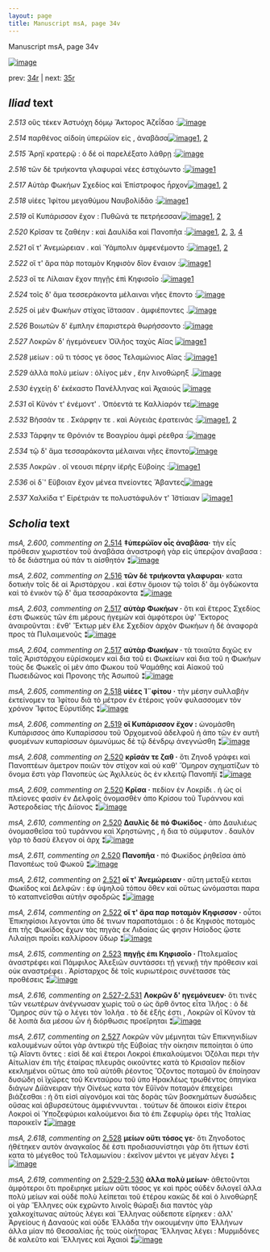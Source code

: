 ```yaml
---
layout: page
title: Manuscript msA, page 34v
---
```


Manuscript msA, page 34v

[![image](http://www.homermultitext.org/iipsrv?OBJ=IIP,1.0&FIF=/project/homer/pyramidal/deepzoom/hmt/vaimg/2017a/VA034VN_0536.tif&WID=100&CVT=JPEG)](http://www.homermultitext.org/ict2/?urn=urn:cite2:hmt:vaimg.2017a:VA034VN_0536)

prev:  [34r](../34r) | next:  [35r](../35r)

## *Iliad* text

*2.513* <a id="2.513"/> οὓς τέκεν Ἀστυόχη δόμῳ 						 Ἄκτορος Ἀζεΐδαο :[![image](http://www.homermultitext.org/iipsrv?OBJ=IIP,1.0&FIF=/project/homer/pyramidal/deepzoom/hmt/vaimg/2017a/VA034VN_0536.tif&RGN=0.505,0.2012,0.362,0.0293&WID=1000&CVT=JPEG)](http://www.homermultitext.org/ict2/?urn=urn:cite2:hmt:vaimg.2017a:VA034VN_0536@0.505,0.2012,0.362,0.0293)

*2.514* <a id="2.514"/> παρθένος αἰδοίη ὑπερώϊον εἰς , ἀναβᾶσα[![image](http://www.homermultitext.org/iipsrv?OBJ=IIP,1.0&FIF=/project/homer/pyramidal/deepzoom/hmt/vaimg/2017a/VA034VN_0536.tif&RGN=0.508,0.2215,0.362,0.0293&WID=1000&CVT=JPEG)](http://www.homermultitext.org/ict2/?urn=urn:cite2:hmt:vaimg.2017a:VA034VN_0536@0.508,0.2215,0.362,0.0293)[1](#msA_2.601), [2](#msA_2.600)

*2.515* <a id="2.515"/> Ἄρηϊ κρατερῷ : ὁ δέ οἱ 					παρελέξατο λάθρῃ :[![image](http://www.homermultitext.org/iipsrv?OBJ=IIP,1.0&FIF=/project/homer/pyramidal/deepzoom/hmt/vaimg/2017a/VA034VN_0536.tif&RGN=0.506,0.2417,0.362,0.0293&WID=1000&CVT=JPEG)](http://www.homermultitext.org/ict2/?urn=urn:cite2:hmt:vaimg.2017a:VA034VN_0536@0.506,0.2417,0.362,0.0293)

*2.516* <a id="2.516"/> τῶν δὲ τριήκοντα γλαφυραὶ νέες ἐστιχόωντο :[![image](http://www.homermultitext.org/iipsrv?OBJ=IIP,1.0&FIF=/project/homer/pyramidal/deepzoom/hmt/vaimg/2017a/VA034VN_0536.tif&RGN=0.5,0.2613,0.388,0.0293&WID=1000&CVT=JPEG)](http://www.homermultitext.org/ict2/?urn=urn:cite2:hmt:vaimg.2017a:VA034VN_0536@0.5,0.2613,0.388,0.0293)[1](#msA_2.602)

*2.517* <a id="2.517"/> Αὐτὰρ Φωκήων 					 Σχεδίος καὶ Ἐπίστροφος ἦρχον[![image](http://www.homermultitext.org/iipsrv?OBJ=IIP,1.0&FIF=/project/homer/pyramidal/deepzoom/hmt/vaimg/2017a/VA034VN_0536.tif&RGN=0.499,0.2815,0.388,0.0293&WID=1000&CVT=JPEG)](http://www.homermultitext.org/ict2/?urn=urn:cite2:hmt:vaimg.2017a:VA034VN_0536@0.499,0.2815,0.388,0.0293)[1](#msA_2.603), [2](#msA_2.604)

*2.518* <a id="2.518"/> υἱέες Ἰφίτου μεγαθύμου 						 Ναυβολίδᾱο :[![image](http://www.homermultitext.org/iipsrv?OBJ=IIP,1.0&FIF=/project/homer/pyramidal/deepzoom/hmt/vaimg/2017a/VA034VN_0536.tif&RGN=0.494,0.3011,0.388,0.0293&WID=1000&CVT=JPEG)](http://www.homermultitext.org/ict2/?urn=urn:cite2:hmt:vaimg.2017a:VA034VN_0536@0.494,0.3011,0.388,0.0293)[1](#msA_2.605)

*2.519* <a id="2.519"/> οἲ Κυπάρισσον 					ἔχον : Πυθῶνά τε 					πετρήεσσαν[![image](http://www.homermultitext.org/iipsrv?OBJ=IIP,1.0&FIF=/project/homer/pyramidal/deepzoom/hmt/vaimg/2017a/VA034VN_0536.tif&RGN=0.491,0.3191,0.388,0.0293&WID=1000&CVT=JPEG)](http://www.homermultitext.org/ict2/?urn=urn:cite2:hmt:vaimg.2017a:VA034VN_0536@0.491,0.3191,0.388,0.0293)[1](#msA_2.607), [2](#msA_2.606)

*2.520* <a id="2.520"/> Κρῖσαν τε ζαθέην : 					καὶ Δαυλίδα καὶ 						 Πανοπῆα :[![image](http://www.homermultitext.org/iipsrv?OBJ=IIP,1.0&FIF=/project/homer/pyramidal/deepzoom/hmt/vaimg/2017a/VA034VN_0536.tif&RGN=0.491,0.3393,0.388,0.0293&WID=1000&CVT=JPEG)](http://www.homermultitext.org/ict2/?urn=urn:cite2:hmt:vaimg.2017a:VA034VN_0536@0.491,0.3393,0.388,0.0293)[1](#msA_2.608), [2](#msA_2.610), [3](#msA_2.611), [4](#msA_2.609)

*2.521* <a id="2.521"/> οἵ τ' Ἀνεμώρειαν . 					καὶ Ὑάμπολιν ἀμφενέμοντο :[![image](http://www.homermultitext.org/iipsrv?OBJ=IIP,1.0&FIF=/project/homer/pyramidal/deepzoom/hmt/vaimg/2017a/VA034VN_0536.tif&RGN=0.491,0.3574,0.388,0.0293&WID=1000&CVT=JPEG)](http://www.homermultitext.org/ict2/?urn=urn:cite2:hmt:vaimg.2017a:VA034VN_0536@0.491,0.3574,0.388,0.0293)[1](#msA_2.612), [2](#msA_2.613)

*2.522* <a id="2.522"/> οἵ τ' ἄρα πὰρ ποταμὸν Κηφισὸν δῖον ἔναιον :[![image](http://www.homermultitext.org/iipsrv?OBJ=IIP,1.0&FIF=/project/homer/pyramidal/deepzoom/hmt/vaimg/2017a/VA034VN_0536.tif&RGN=0.492,0.3776,0.388,0.0293&WID=1000&CVT=JPEG)](http://www.homermultitext.org/ict2/?urn=urn:cite2:hmt:vaimg.2017a:VA034VN_0536@0.492,0.3776,0.388,0.0293)[1](#msA_2.614)

*2.523* <a id="2.523"/> οἵ τε Λίλαιαν ἔχον 					πηγῇς ἐπὶ Κηφισοῖο :[![image](http://www.homermultitext.org/iipsrv?OBJ=IIP,1.0&FIF=/project/homer/pyramidal/deepzoom/hmt/vaimg/2017a/VA034VN_0536.tif&RGN=0.485,0.3979,0.388,0.0293&WID=1000&CVT=JPEG)](http://www.homermultitext.org/ict2/?urn=urn:cite2:hmt:vaimg.2017a:VA034VN_0536@0.485,0.3979,0.388,0.0293)[1](#msA_2.615)

*2.524* <a id="2.524"/> τοῖς δ' ἅμα τεσσεράκοντα μέλαιναι νῆες ἕποντο :[![image](http://www.homermultitext.org/iipsrv?OBJ=IIP,1.0&FIF=/project/homer/pyramidal/deepzoom/hmt/vaimg/2017a/VA034VN_0536.tif&RGN=0.51,0.4159,0.388,0.0293&WID=1000&CVT=JPEG)](http://www.homermultitext.org/ict2/?urn=urn:cite2:hmt:vaimg.2017a:VA034VN_0536@0.51,0.4159,0.388,0.0293)

*2.525* <a id="2.525"/> οἱ μὲν Φωκήων 					στίχας ἵ̈στασαν . ἀμφιέποντες .[![image](http://www.homermultitext.org/iipsrv?OBJ=IIP,1.0&FIF=/project/homer/pyramidal/deepzoom/hmt/vaimg/2017a/VA034VN_0536.tif&RGN=0.508,0.4384,0.388,0.0293&WID=1000&CVT=JPEG)](http://www.homermultitext.org/ict2/?urn=urn:cite2:hmt:vaimg.2017a:VA034VN_0536@0.508,0.4384,0.388,0.0293)

*2.526* <a id="2.526"/> Βοιωτῶν δ' ἔμπλην 					ἐπαριστερὰ θωρήσσοντο :[![image](http://www.homermultitext.org/iipsrv?OBJ=IIP,1.0&FIF=/project/homer/pyramidal/deepzoom/hmt/vaimg/2017a/VA034VN_0536.tif&RGN=0.508,0.4595,0.388,0.0293&WID=1000&CVT=JPEG)](http://www.homermultitext.org/ict2/?urn=urn:cite2:hmt:vaimg.2017a:VA034VN_0536@0.508,0.4595,0.388,0.0293)

*2.527* <a id="2.527"/> Λοκρῶν δ' 					ἡγεμόνευεν Ὀϊλῆος ταχὺς 						 Αἴας 				[![image](http://www.homermultitext.org/iipsrv?OBJ=IIP,1.0&FIF=/project/homer/pyramidal/deepzoom/hmt/vaimg/2017a/VA034VN_0536.tif&RGN=0.505,0.4782,0.388,0.0293&WID=1000&CVT=JPEG)](http://www.homermultitext.org/ict2/?urn=urn:cite2:hmt:vaimg.2017a:VA034VN_0536@0.505,0.4782,0.388,0.0293)[1](#msA_2.617)

*2.528* <a id="2.528"/> μείων : οὔ τι τόσος γε ὅσος Τελαμώνιος 					 Αἴας :[![image](http://www.homermultitext.org/iipsrv?OBJ=IIP,1.0&FIF=/project/homer/pyramidal/deepzoom/hmt/vaimg/2017a/VA034VN_0536.tif&RGN=0.505,0.4962,0.388,0.0293&WID=1000&CVT=JPEG)](http://www.homermultitext.org/ict2/?urn=urn:cite2:hmt:vaimg.2017a:VA034VN_0536@0.505,0.4962,0.388,0.0293)[1](#msA_2.618)

*2.529* <a id="2.529"/> ἀλλὰ πολὺ μείων : ὀλίγος μὲν , ἔην λινοθώρηξ .[![image](http://www.homermultitext.org/iipsrv?OBJ=IIP,1.0&FIF=/project/homer/pyramidal/deepzoom/hmt/vaimg/2017a/VA034VN_0536.tif&RGN=0.505,0.5165,0.399,0.0293&WID=1000&CVT=JPEG)](http://www.homermultitext.org/ict2/?urn=urn:cite2:hmt:vaimg.2017a:VA034VN_0536@0.505,0.5165,0.399,0.0293)

*2.530* <a id="2.530"/> ἐγχείῃ δ' ἐκέκαστο Πανέλληνας καὶ Ἀχαιούς 				[![image](http://www.homermultitext.org/iipsrv?OBJ=IIP,1.0&FIF=/project/homer/pyramidal/deepzoom/hmt/vaimg/2017a/VA034VN_0536.tif&RGN=0.5,0.5353,0.399,0.0293&WID=1000&CVT=JPEG)](http://www.homermultitext.org/ict2/?urn=urn:cite2:hmt:vaimg.2017a:VA034VN_0536@0.5,0.5353,0.399,0.0293)

*2.531* <a id="2.531"/> οἳ Κῦνόν τ' 					ἐνέμοντ' . Ὀπόεντά τε 						 Καλλίαρόν τε[![image](http://www.homermultitext.org/iipsrv?OBJ=IIP,1.0&FIF=/project/homer/pyramidal/deepzoom/hmt/vaimg/2017a/VA034VN_0536.tif&RGN=0.499,0.5533,0.399,0.0293&WID=1000&CVT=JPEG)](http://www.homermultitext.org/ict2/?urn=urn:cite2:hmt:vaimg.2017a:VA034VN_0536@0.499,0.5533,0.399,0.0293)

*2.532* <a id="2.532"/> Βῆσσάν τε . 						 Σκάρφην τε . καὶ 						 Αὐγειὰς ἐρατεινάς :[![image](http://www.homermultitext.org/iipsrv?OBJ=IIP,1.0&FIF=/project/homer/pyramidal/deepzoom/hmt/vaimg/2017a/VA034VN_0536.tif&RGN=0.499,0.5773,0.399,0.0293&WID=1000&CVT=JPEG)](http://www.homermultitext.org/ict2/?urn=urn:cite2:hmt:vaimg.2017a:VA034VN_0536@0.499,0.5773,0.399,0.0293)[1](#msA_2.621), [2](#msA_2.620)

*2.533* <a id="2.533"/> Τάρφην τε 						 Θρόνιόν τε Βοαγρίου ἀμφὶ ρέεθρα :[![image](http://www.homermultitext.org/iipsrv?OBJ=IIP,1.0&FIF=/project/homer/pyramidal/deepzoom/hmt/vaimg/2017a/VA034VN_0536.tif&RGN=0.498,0.5931,0.399,0.0293&WID=1000&CVT=JPEG)](http://www.homermultitext.org/ict2/?urn=urn:cite2:hmt:vaimg.2017a:VA034VN_0536@0.498,0.5931,0.399,0.0293)

*2.534* <a id="2.534"/> τῷ δ' ἅμα τεσσαράκοντα μέλαιναι νῆες ἕποντο[![image](http://www.homermultitext.org/iipsrv?OBJ=IIP,1.0&FIF=/project/homer/pyramidal/deepzoom/hmt/vaimg/2017a/VA034VN_0536.tif&RGN=0.508,0.6141,0.399,0.0293&WID=1000&CVT=JPEG)](http://www.homermultitext.org/ict2/?urn=urn:cite2:hmt:vaimg.2017a:VA034VN_0536@0.508,0.6141,0.399,0.0293)

*2.535* <a id="2.535"/> Λοκρῶν . οἳ νεουσι 					πέρην ἱ̈ερῆς Εὐβοίης :[![image](http://www.homermultitext.org/iipsrv?OBJ=IIP,1.0&FIF=/project/homer/pyramidal/deepzoom/hmt/vaimg/2017a/VA034VN_0536.tif&RGN=0.499,0.6321,0.399,0.0293&WID=1000&CVT=JPEG)](http://www.homermultitext.org/ict2/?urn=urn:cite2:hmt:vaimg.2017a:VA034VN_0536@0.499,0.6321,0.399,0.0293)[1](#msA_2.622)

*2.536* <a id="2.536"/> οἱ δ`' Εὔβοιαν 					ἔχον μένεα πνείοντες Ἄβαντες[![image](http://www.homermultitext.org/iipsrv?OBJ=IIP,1.0&FIF=/project/homer/pyramidal/deepzoom/hmt/vaimg/2017a/VA034VN_0536.tif&RGN=0.498,0.6502,0.399,0.0293&WID=1000&CVT=JPEG)](http://www.homermultitext.org/ict2/?urn=urn:cite2:hmt:vaimg.2017a:VA034VN_0536@0.498,0.6502,0.399,0.0293)

*2.537* <a id="2.537"/> Χαλκίδα τ' 						 Εἰρέτριάν τε 					πολυστάφυλόν τ' Ἰ̈στίαιαν 				[![image](http://www.homermultitext.org/iipsrv?OBJ=IIP,1.0&FIF=/project/homer/pyramidal/deepzoom/hmt/vaimg/2017a/VA034VN_0536.tif&RGN=0.495,0.6719,0.417,0.0293&WID=1000&CVT=JPEG)](http://www.homermultitext.org/ict2/?urn=urn:cite2:hmt:vaimg.2017a:VA034VN_0536@0.495,0.6719,0.417,0.0293)[1](#msAext_2.623)

## *Scholia* text

*msA, 2.600, commenting on* [2.514](#2.514)  <a id="msA_2.600"/> **‡ὑπερώϊον oἶς ἀναβᾶσα·** τὴν εἶς πρόθεσιν χωριστέον τοῦ ἀναβᾶσα ἀναστροφὴ γὰρ εἰς ὑπερῷον ἀναβασα : τὸ δε διάστημα οὐ πάν τι αἰσθητόν ⁑[![image](http://www.homermultitext.org/iipsrv?OBJ=IIP,1.0&FIF=/project/homer/pyramidal/deepzoom/hmt/vaimg/2017a/VA034VN_0536.tif&RGN=0.226,0.0876,0.64,0.03&WID=1000&CVT=JPEG)](http://www.homermultitext.org/ict2/?urn=urn:cite2:hmt:vaimg.2017a:VA034VN_0536@0.226,0.0876,0.64,0.03)

*msA, 2.602, commenting on* [2.516](#2.516)  <a id="msA_2.602"/> **τῶν δὲ τριήκοντα γλαφυραι·** κατα δοτικὴν τοῖς δὲ αἱ Ἀριστάρχου . καὶ ἔστιν ὅμοιον τῷ τοῖσι δ' ἅμ ὁγδώκοντα καὶ τὸ ἑνικὸν τῷ δ' ἅμα τεσσαράκοντα ⁑[![image](http://www.homermultitext.org/iipsrv?OBJ=IIP,1.0&FIF=/project/homer/pyramidal/deepzoom/hmt/vaimg/2017a/VA034VN_0536.tif&RGN=0.24,0.1186,0.619,0.0255&WID=1000&CVT=JPEG)](http://www.homermultitext.org/ict2/?urn=urn:cite2:hmt:vaimg.2017a:VA034VN_0536@0.24,0.1186,0.619,0.0255)

*msA, 2.603, commenting on* [2.517](#2.517)  <a id="msA_2.603"/> **αὐτὰρ Φωκήων ·** ὅτι καὶ ἕτερος Σχεδίος ἐστι Φωκεὺς τῶν ἐπι μέρους ἡγεμὼν καὶ ἀμφότεροι ὑφ' Ἕκτορος ἀναιροῦνται : ἔνθ' Ἕκτωρ μὲν ἕλε Σχεδίον ἀρχὸν Φωκήων ἡ δὲ ἀναφορὰ προς τὰ Πυλαιμενοῦς ⁑[![image](http://www.homermultitext.org/iipsrv?OBJ=IIP,1.0&FIF=/project/homer/pyramidal/deepzoom/hmt/vaimg/2017a/VA034VN_0536.tif&RGN=0.2267,0.1347,0.635,0.033&WID=1000&CVT=JPEG)](http://www.homermultitext.org/ict2/?urn=urn:cite2:hmt:vaimg.2017a:VA034VN_0536@0.2267,0.1347,0.635,0.033)

*msA, 2.604, commenting on* [2.517](#2.517)  <a id="msA_2.604"/> **αὐτὰρ Φωκήων ·** τὰ τοιαῦτα διχῶς εν ταῖς Ἀριστάρχου εὑρίσκομεν καὶ δια τοῦ ει Φωκείων καὶ δια τοῦ η Φωκήων τοὺς δε Φωκεῖς οἱ μὲν ἀπο Φωκου τοῦ Ψαμάθης καὶ Αἰακοῦ τοῦ Πωσειδῶνος καὶ Προνοης τῆς Ἀσωποῦ ⁑[![image](http://www.homermultitext.org/iipsrv?OBJ=IIP,1.0&FIF=/project/homer/pyramidal/deepzoom/hmt/vaimg/2017a/VA034VN_0536.tif&RGN=0.2373,0.1534,0.641,0.0288&WID=1000&CVT=JPEG)](http://www.homermultitext.org/ict2/?urn=urn:cite2:hmt:vaimg.2017a:VA034VN_0536@0.2373,0.1534,0.641,0.0288)

*msA, 2.605, commenting on* [2.518](#2.518)  <a id="msA_2.605"/> **υἱέες Ἰ¨φίτου ·** τὴν μέσην συλλαβὴν ἐκτείνομεν τα Ἰφίτου διὰ τὸ μέτρον ἐν ἑτέροις γοῦν φυλασσομεν τὸν χρόνον Ἴφιτος Εὐρυτίδης ⁑[![image](http://www.homermultitext.org/iipsrv?OBJ=IIP,1.0&FIF=/project/homer/pyramidal/deepzoom/hmt/vaimg/2017a/VA034VN_0536.tif&RGN=0.237,0.173,0.622,0.0218&WID=1000&CVT=JPEG)](http://www.homermultitext.org/ict2/?urn=urn:cite2:hmt:vaimg.2017a:VA034VN_0536@0.237,0.173,0.622,0.0218)

*msA, 2.606, commenting on* [2.519](#2.519)  <a id="msA_2.606"/> **οἳ Κυπάρισσον ἔχον :** ὠνομάσθη Κυπάρισσος ἀπο Κυπαρίσσου τοῦ Ὀρχομενοῦ ἀδελφοῦ ἡ ἀπο τῶν ἐν αυτῆ φυομένων κυπαρίσσων ὁμωνύμως δὲ τῷ δένδρῳ ἀνεγνώσθη ⁑[![image](http://www.homermultitext.org/iipsrv?OBJ=IIP,1.0&FIF=/project/homer/pyramidal/deepzoom/hmt/vaimg/2017a/VA034VN_0536.tif&RGN=0.221,0.183,0.2307,0.0571&WID=1000&CVT=JPEG)](http://www.homermultitext.org/ict2/?urn=urn:cite2:hmt:vaimg.2017a:VA034VN_0536@0.221,0.183,0.2307,0.0571)

*msA, 2.608, commenting on* [2.520](#2.520)  <a id="msA_2.608"/> **κρῖσάν τε ζαθ ·** ὅτι Ζηνοδ γράφει καὶ Πανοπτέων ἄμετρον ποιῶν τὸν στίχον καὶ οὐ καθ' Ὅμηρον σχηματίζων τὸ ὄνομα ἔστι γὰρ Πανοπεὺς ὡς Ἀχιλλεὺς ὃς ἐν κλειτῷ Πανοπῆϊ ⁑[![image](http://www.homermultitext.org/iipsrv?OBJ=IIP,1.0&FIF=/project/homer/pyramidal/deepzoom/hmt/vaimg/2017a/VA034VN_0536.tif&RGN=0.2223,0.3332,0.2393,0.0508&WID=1000&CVT=JPEG)](http://www.homermultitext.org/ict2/?urn=urn:cite2:hmt:vaimg.2017a:VA034VN_0536@0.2223,0.3332,0.2393,0.0508)

*msA, 2.609, commenting on* [2.520](#2.520)  <a id="msA_2.609"/> **Κρῖσα ·** πεδίον ἐν Λοκρίδι . ἡ ὡς οἱ πλείονες φασὶν ἐν Δελφοῖς ὀνομασθὲν ἀπο Κρίσου τοῦ Τυράννου καὶ Ἀστεροδείας τῆς Διϊονος ⁑[![image](http://www.homermultitext.org/iipsrv?OBJ=IIP,1.0&FIF=/project/homer/pyramidal/deepzoom/hmt/vaimg/2017a/VA034VN_0536.tif&RGN=0.223,0.3802,0.2313,0.038&WID=1000&CVT=JPEG)](http://www.homermultitext.org/ict2/?urn=urn:cite2:hmt:vaimg.2017a:VA034VN_0536@0.223,0.3802,0.2313,0.038)

*msA, 2.610, commenting on* [2.520](#2.520)  <a id="msA_2.610"/> **Δαυλὶς δὲ πό Φωκίδος ·** ἀπο Δαυλιέως ὀνομασθεῖσα τοῦ τυράννου καὶ Χρηστώνης , ἠ δια τὸ σύμφυτον . δαυλὸν γὰρ τὸ δασὺ ἔλεγον οἱ ἀρχ ⁑[![image](http://www.homermultitext.org/iipsrv?OBJ=IIP,1.0&FIF=/project/homer/pyramidal/deepzoom/hmt/vaimg/2017a/VA034VN_0536.tif&RGN=0.2217,0.4163,0.2257,0.0385&WID=1000&CVT=JPEG)](http://www.homermultitext.org/ict2/?urn=urn:cite2:hmt:vaimg.2017a:VA034VN_0536@0.2217,0.4163,0.2257,0.0385)

*msA, 2.611, commenting on* [2.520](#2.520)  <a id="msA_2.611"/> **Πανοπῆα ·** πό Φωκίδος ῥηθεῖσα ἀπὸ Πανοπέως τοῦ Φωκοῦ ⁑[![image](http://www.homermultitext.org/iipsrv?OBJ=IIP,1.0&FIF=/project/homer/pyramidal/deepzoom/hmt/vaimg/2017a/VA034VN_0536.tif&RGN=0.224,0.4501,0.222,0.0285&WID=1000&CVT=JPEG)](http://www.homermultitext.org/ict2/?urn=urn:cite2:hmt:vaimg.2017a:VA034VN_0536@0.224,0.4501,0.222,0.0285)

*msA, 2.612, commenting on* [2.521](#2.521)  <a id="msA_2.612"/> **οἵ τ' Ἀνεμώρειαν ·** αὕτη μεταξὺ κειται Φωκίδος καὶ Δελφῶν : ἐφ ὑψηλοῦ τόπου ὅθεν καὶ οὕτως ὠνόμασται παρα τὸ καταπνεῖσθαι αὐτὴν σφοδρῶς ⁑[![image](http://www.homermultitext.org/iipsrv?OBJ=IIP,1.0&FIF=/project/homer/pyramidal/deepzoom/hmt/vaimg/2017a/VA034VN_0536.tif&RGN=0.2263,0.4628,0.2173,0.0508&WID=1000&CVT=JPEG)](http://www.homermultitext.org/ict2/?urn=urn:cite2:hmt:vaimg.2017a:VA034VN_0536@0.2263,0.4628,0.2173,0.0508)

*msA, 2.614, commenting on* [2.522](#2.522)  <a id="msA_2.614"/> **οἵ τ' ἄρα παρ ποταμὸν Κηφισσον ·** οὗτοι Ἐπικηφίσιοι λεγονται ὑπο δέ τινων παραποτάμιοι : ὁ δε Κηφισὸς ποταμὸς ἐπι τῆς Φωκίδος ἔχων τὰς πηγὰς ἐκ Λιδαίας ὥς φησιν Ησίοδος ᾥστε Λιλαίῃσι προΐει καλλίροον ὕδωρ ⁑[![image](http://www.homermultitext.org/iipsrv?OBJ=IIP,1.0&FIF=/project/homer/pyramidal/deepzoom/hmt/vaimg/2017a/VA034VN_0536.tif&RGN=0.2183,0.5414,0.2447,0.0673&WID=1000&CVT=JPEG)](http://www.homermultitext.org/ict2/?urn=urn:cite2:hmt:vaimg.2017a:VA034VN_0536@0.2183,0.5414,0.2447,0.0673)

*msA, 2.615, commenting on* [2.523](#2.523)  <a id="msA_2.615"/> **πηγῇς ἐπι Κηφισοῖο ·** Πτολεμαῖος ἀναστρέφει καὶ Πάμφιλος Ἀλεξιῶν συντάσσει τῇ γενικῇ τὴν πρόθεσιν καὶ οὐκ αναστρέφει . Ἀρίσταρχος δὲ τοῖς κυριωτέροις συνέτασσε τὰς προθέσεις ⁑[![image](http://www.homermultitext.org/iipsrv?OBJ=IIP,1.0&FIF=/project/homer/pyramidal/deepzoom/hmt/vaimg/2017a/VA034VN_0536.tif&RGN=0.2117,0.6063,0.2347,0.0598&WID=1000&CVT=JPEG)](http://www.homermultitext.org/ict2/?urn=urn:cite2:hmt:vaimg.2017a:VA034VN_0536@0.2117,0.6063,0.2347,0.0598)

*msA, 2.616, commenting on* [2.527-2.531](#2.527-2.531)  <a id="msA_2.616"/> **Λοκρῶν δ' ηγεμόνευεν·** ὅτι τινὲς τῶν νεωτέρων ἀνέγνωσαν χωρὶς τοῦ ο ὡς ἄρθ ὄντος εἶτα Ἰλῆος : ὁ δὲ Ὅμηρος σὺν τῷ ο λέγει τὸν Ἰολῆα . τὸ δὲ ἑξῆς ἐστι , Λοκρῶν οἳ Κῦνον τὰ δὲ λοιπὰ δια μέσου ὦν ἡ διόρθωσις προεἴρηται ⁑[![image](http://www.homermultitext.org/iipsrv?OBJ=IIP,1.0&FIF=/project/homer/pyramidal/deepzoom/hmt/vaimg/2017a/VA034VN_0536.tif&RGN=0.199,0.6633,0.3423,0.0581&WID=1000&CVT=JPEG)](http://www.homermultitext.org/ict2/?urn=urn:cite2:hmt:vaimg.2017a:VA034VN_0536@0.199,0.6633,0.3423,0.0581)

*msA, 2.617, commenting on* [2.527](#2.527)  <a id="msA_2.617"/> Λοκρῶν νῦν μέμνηται τῶν Επικνηνιδίων καλουμένων οὗτοι γὰρ ἀντικρὺ τῆς Εὐβοίας τὴν οίκησιν πεποίηται ὁ ὑπο τῷ Αἴαντι ὄντες : εἰσὶ δὲ καὶ ἕτεροι Λοκροὶ ἐπικαλούμενοι Ὀζόλαι περι τὴν Αἰτωλίαν ἐπι τῆς ἑταίρας πλευρᾶς οικοῦντες κατὰ τὸ Κρισαῖον πεδίον κεκλημένοι οὕτως ἀπο τοῦ αὐτόθι ῥέοντος Ὄζοντος ποταμοῦ ὃν ἐποίησαν δυσώδη οἱ ϊχῶρες τοῦ Κενταύρου τοῦ ὑπο Ηρακλέως τρωθέντος ὁπηνίκα διάγων Διϊάνειραν τὴν Οἰνέως κατα τὸν Εὔϊνὸν ποταμὸν ἐπεχείρει βιάζεσθαι : ἠ ὅτι εἰσὶ αἰγονόμοι καὶ τὰς δορὰς τῶν βοσκημάτων δυσώδεις οὔσας καὶ ἀβυρσεύτους ἀμφιέννυνται . τούτων δὲ ἄποικοι εἰσὶν ἕτεροι Λοκροὶ οἱ Ὑποζεφύριοι καλούμενοι δια τὸ ἐπι Ζεφυρίῳ όρει τῆς Ἰταλίας παροικεῖν ⁑[![image](http://www.homermultitext.org/iipsrv?OBJ=IIP,1.0&FIF=/project/homer/pyramidal/deepzoom/hmt/vaimg/2017a/VA034VN_0536.tif&RGN=0.2163,0.7059,0.6423,0.0666&WID=1000&CVT=JPEG)](http://www.homermultitext.org/ict2/?urn=urn:cite2:hmt:vaimg.2017a:VA034VN_0536@0.2163,0.7059,0.6423,0.0666)

*msA, 2.618, commenting on* [2.528](#2.528)  <a id="msA_2.618"/> **μείων οὔτι τόσος γε·** ὅτι Ζηνοδοτος ἠθέτηκεν αυτὸν ἀναγκαῖος δέ ἐστι προδιασυνίστησι γὰρ ὅτι ἥττων ἐστὶ κατα τὸ μέγεθος τοῦ Τελαμωνίου : ἐκεῖνον μέντοι γε μέγαν λέγει ⁑[![image](http://www.homermultitext.org/iipsrv?OBJ=IIP,1.0&FIF=/project/homer/pyramidal/deepzoom/hmt/vaimg/2017a/VA034VN_0536.tif&RGN=0.2243,0.7577,0.639,0.0248&WID=1000&CVT=JPEG)](http://www.homermultitext.org/ict2/?urn=urn:cite2:hmt:vaimg.2017a:VA034VN_0536@0.2243,0.7577,0.639,0.0248)

*msA, 2.619, commenting on* [2.529-2.530](#2.529-2.530)  <a id="msA_2.619"/> **ἀλλα πολὺ μείων·** ἀθετοῦνται ἀμφότεροι ὅτι προἔιρηκε μείων οὔτι τόσος γε καὶ πρὸς οὐδὲν διλογεῖ ἀλλα πολὺ μείων καὶ οὐδὲ πολὺ λείπεται τοῦ ἑτέρου κακῶς δὲ καὶ ὁ λινοθώρηξ οἱ γὰρ Ἕλληνες οὐκ εχρῶντο λινοῖς θώραξι δια παντὸς γὰρ χαλκοχίτωνας αὐτοὺς λέγει καὶ Ἕλληνας οὐδεποτε εἴρηκεν : ἀλλ' Ἀργείους ἠ Δαναούς καὶ οὐδε Ἐλλάδα τὴν οικουμένην ὑπο Ἑλλήνων ἀλλα μίαν πό Θεσσαλίας ἧς τοὺς οἰκήτορας Ἕλληνας λέγει : Μυρμιδόνες δὲ καλεῦτο καὶ Ἕλληνες καὶ Ἀχαιοὶ ⁑[![image](http://www.homermultitext.org/iipsrv?OBJ=IIP,1.0&FIF=/project/homer/pyramidal/deepzoom/hmt/vaimg/2017a/VA034VN_0536.tif&RGN=0.2243,0.771,0.647,0.0581&WID=1000&CVT=JPEG)](http://www.homermultitext.org/ict2/?urn=urn:cite2:hmt:vaimg.2017a:VA034VN_0536@0.2243,0.771,0.647,0.0581)
